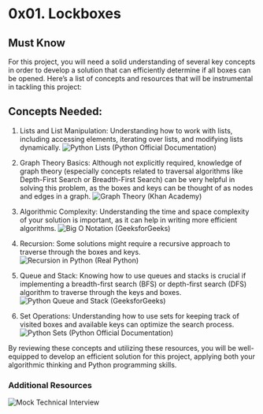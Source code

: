 # 0x01. Lockboxes

## Must Know

For this project, you will need a solid understanding of several key concepts in order to develop a solution that can efficiently determine if all boxes can be opened. Here’s a list of concepts and resources that will be instrumental in tackling this project:

## Concepts Needed:

1. Lists and List Manipulation:
   Understanding how to work with lists, including accessing elements, iterating over lists, and modifying lists dynamically.
   ![Python Lists (Python Official Documentation)](https://intranet.alxswe.com/rltoken/TtGNy9p1p1d0O5G1rdY1Aw)

2. Graph Theory Basics:
   Although not explicitly required, knowledge of graph theory (especially concepts related to traversal algorithms like Depth-First Search or Breadth-First Search) can be very helpful in solving this problem, as the boxes and keys can be thought of as nodes and edges in a graph.
   ![Graph Theory (Khan Academy)](https://intranet.alxswe.com/rltoken/eVcYI8g-6nF0Na46xnRdhw)

3. Algorithmic Complexity:
   Understanding the time and space complexity of your solution is important, as it can help in writing more efficient algorithms.
   ![Big O Notation (GeeksforGeeks)](https://intranet.alxswe.com/rltoken/01qym1qAJUkLrb47PvqnKg)

4. Recursion:
   Some solutions might require a recursive approach to traverse through the boxes and keys.
   ![Recursion in Python (Real Python)](https://intranet.alxswe.com/rltoken/zpEuvv0l9EHohIx-HwiAAA)
5. Queue and Stack:
   Knowing how to use queues and stacks is crucial if implementing a breadth-first search (BFS) or depth-first search (DFS) algorithm to traverse through the keys and boxes.
   ![Python Queue and Stack (GeeksforGeeks)](https://intranet.alxswe.com/rltoken/CQLm4RJrdwyo2DAcNCtwIA)
6. Set Operations:
   Understanding how to use sets for keeping track of visited boxes and available keys can optimize the search process.
   ![Python Sets (Python Official Documentation)](https://intranet.alxswe.com/rltoken/zkmtaPqAbKyxx41kRw7ulA)

By reviewing these concepts and utilizing these resources, you will be well-equipped to develop an efficient solution for this project, applying both your algorithmic thinking and Python programming skills.

### Additional Resources

![Mock Technical Interview](https://intranet.alxswe.com/rltoken/TJ0FJhWeEGolIqMpwBn7Pg)